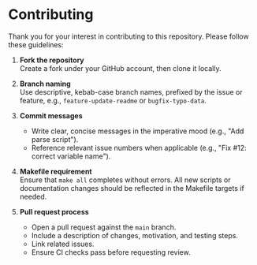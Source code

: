 # Contributing

Thank you for your interest in contributing to this repository. Please follow these guidelines:

1. **Fork the repository**  
   Create a fork under your GitHub account, then clone it locally.

2. **Branch naming**  
   Use descriptive, kebab-case branch names, prefixed by the issue or feature, e.g., `feature-update-readme` or `bugfix-typo-data`.

3. **Commit messages**  
   - Write clear, concise messages in the imperative mood (e.g., "Add parse script").  
   - Reference relevant issue numbers when applicable (e.g., "Fix #12: correct variable name").  

4. **Makefile requirement**  
   Ensure that `make all` completes without errors. All new scripts or documentation changes should be reflected in the Makefile targets if needed.

5. **Pull request process**  
   - Open a pull request against the `main` branch.  
   - Include a description of changes, motivation, and testing steps.  
   - Link related issues.  
   - Ensure CI checks pass before requesting review.  
